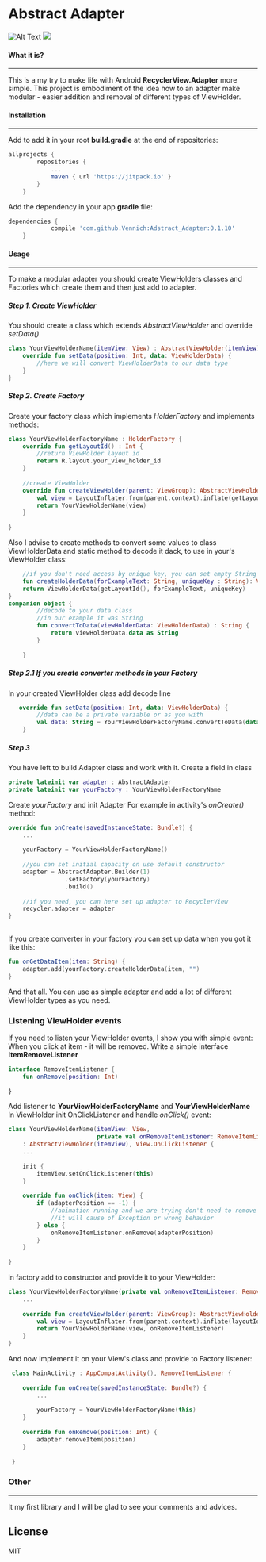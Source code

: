 # Abstract Adapter

![Alt Text](https://media.giphy.com/media/xULW8rMc4sapirgLFC/giphy.gif)
[![](https://jitpack.io/v/Vennich/Adstract_Adapter.svg)](https://jitpack.io/#Vennich/Adstract_Adapter)
#### What it is?
***
This is a my try to make life with Android **RecyclerView.Adapter** more simple. 
This project is embodiment of the idea how to an adapter make modular - easier addition and removal of different types of ViewHolder. 
#### Installation
***
Add to add it in your root **build.gradle** at the end of repositories: 
```gradle
allprojects {
		repositories {
			...
			maven { url 'https://jitpack.io' }
		}
	}
```
Add the dependency  in your app **gradle** file:
```gradle
dependencies {
	        compile 'com.github.Vennich:Adstract_Adapter:0.1.10'
	}
```
#### Usage
***
To make a modular adapter you should create ViewHolders classes and Factories which create them and then just add to adapter. 
##### Step 1. Create ViewHolder
You should create a class which extends *AbstractViewHolder* and override *setData()*
```kotlin
class YourViewHolderName(itemView: View) : AbstractViewHolder(itemView) {
    override fun setData(position: Int, data: ViewHolderData) {
        //here we will convert ViewHolderData to our data type
    }
}
```
##### Step 2. Create Factory
Create your factory class which implements *HolderFactory* and implements methods:
```kotlin
class YourViewHolderFactoryName : HolderFactory {
    override fun getLayoutId() : Int {
        //return ViewHolder layout id
        return R.layout.your_view_holder_id
    }
    
    //create ViewHolder
    override fun createViewHolder(parent: ViewGroup): AbstractViewHolder {
        val view = LayoutInflater.from(parent.context).inflate(getLayoutId(), parent, false)
        return YourViewHolderName(view)
    }
    
}
```
Also I advise to create methods to convert some values to class ViewHolderData and static method to decode it dack, to use in your's ViewHolder class:
```kotlin
    //if you don't need access by unique key, you can set empty String 
    fun createHolderData(forExampleText: String, uniqueKey : String): ViewHolderData {
    return ViewHolderData(getLayoutId(), forExampleText, uniqueKey)
}
companion object {
        //decode to your data class
        //in our example it was String
        fun convertToData(viewHolderData: ViewHolderData) : String {
            return viewHolderData.data as String
        }
        
    }
```
##### Step 2.1 If you create converter methods in your Factory
In your created ViewHolder class add decode line 
```kotlin
   override fun setData(position: Int, data: ViewHolderData) {
        //data can be a private variable or as you with
        val data: String = YourViewHolderFactoryName.convertToData(data)
    }
```
##### Step 3
You have left to build Adapter class and work with it. 
Create a field in class
```kotlin
private lateinit var adapter : AbstractAdapter
private lateinit var yourFactory : YourViewHolderFactoryName
```
Create *yourFactory* and init Adapter
For example in activity's *onCreate()* method:
```kotlin
override fun onCreate(savedInstanceState: Bundle?) {
    ...
    
    yourFactory = YourViewHolderFactoryName()
    
    //you can set initial capacity on use default constructor
    adapter = AbstractAdapter.Builder(1)
                .setFactory(yourFactory)
                .build()
                
    //if you need, you can here set up adapter to RecyclerView
    recycler.adapter = adapter
}
    
```
If you create converter in your factory you can set up data when you got it like this:
```kotlin
fun onGetDataItem(item: String) {
    adapter.add(yourFactory.createHolderData(item, "")
}
```
And that all.
You can use as simple adapter and add a lot of different ViewHolder types as you need.
### Listening ViewHolder events
If you need to listen your ViewHolder events, I show you with simple event:
When you click at item - it will be removed. 
Write a simple interface **ItemRemoveListener**
```kotlin
interface RemoveItemListener {
    fun onRemove(position: Int)
    
}
```
Add listener to **YourViewHolderFactoryName** and **YourViewHolderName**
In ViewHolder init OnClickListener and handle *onClick()* event:
```kotlin
class YourViewHolderName(itemView: View,
                         private val onRemoveItemListener: RemoveItemListener)
    : AbstractViewHolder(itemView), View.OnClickListener {
    ...
    
    init {
        itemView.setOnClickListener(this)
    }
    
    override fun onClick(item: View) {
        if (adapterPosition == -1) {
            //animation running and we are trying don't need to remove already removing view
            //it will cause of Exception or wrong behavior
        } else {
            onRemoveItemListener.onRemove(adapterPosition)
        }
    }
    
}
```
in factory add to constructor and provide it to your ViewHolder:
```kotlin
class YourViewHolderFactoryName(private val onRemoveItemListener: RemoveItemListener) : HolderFactory {
    ...
    
    override fun createViewHolder(parent: ViewGroup): AbstractViewHolder {
        val view = LayoutInflater.from(parent.context).inflate(layoutId, parent, false)
        return YourViewHolderName(view, onRemoveItemListener)
    }
}
```
And now implement it on your View's class and provide to Factory listener:
```kotlin
 class MainActivity : AppCompatActivity(), RemoveItemListener {
    
    override fun onCreate(savedInstanceState: Bundle?) {
        ...
        
        yourFactory = YourViewHolderFactoryName(this)
    }
    
    override fun onRemove(position: Int) {
        adapter.removeItem(position)
    }
 
 }
```
### Other 
***
It my first library and I will be glad to see your comments and advices. 

License
----
MIT
